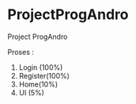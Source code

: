 # ProjectProgAndro
Project ProgAndro

Proses :
1. Login (100%)
2. Register(100%)
3. Home(10%)
4. UI (5%)

